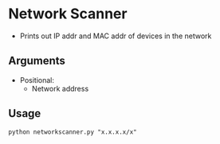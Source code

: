 # Network Scanner
  - Prints out IP addr and MAC addr of devices in the network

## Arguments 
  - Positional:
    - Network address

## Usage
```
python networkscanner.py "x.x.x.x/x"
```
